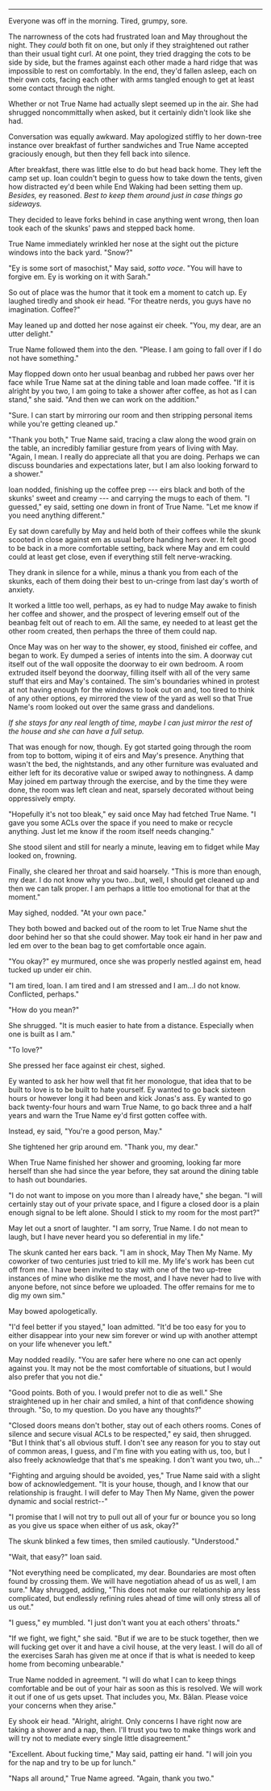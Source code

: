 -----

Everyone was off in the morning. Tired, grumpy, sore.

The narrowness of the cots had frustrated Ioan and May throughout the night. They *could* both fit on one, but only if they straightened out rather than their usual tight curl. At one point, they tried dragging the cots to be side by side, but the frames against each other made a hard ridge that was impossible to rest on comfortably. In the end, they'd fallen asleep, each on their own cots, facing each other with arms tangled enough to get at least some contact through the night.

Whether or not True Name had actually slept seemed up in the air. She had shrugged noncommittally when asked, but it certainly didn't look like she had.

Conversation was equally awkward. May apologized stiffly to her down-tree instance over breakfast of further sandwiches and True Name accepted graciously enough, but then they fell back into silence.

After breakfast, there was little else to do but head back home. They left the camp set up. Ioan couldn't begin to guess how to take down the tents, given how distracted ey'd been while End Waking had been setting them up. *Besides,* ey reasoned. *Best to keep them around just in case things go sideways.*

They decided to leave forks behind in case anything went wrong, then Ioan took each of the skunks' paws and stepped back home.

True Name immediately wrinkled her nose at the sight out the picture windows into the back yard. "Snow?"

"Ey is some sort of masochist," May said, *sotto voce*. "You will have to forgive em. Ey is working on it with Sarah."

So out of place was the humor that it took em a moment to catch up. Ey laughed tiredly and shook eir head. "For theatre nerds, you guys have no imagination. Coffee?"

May leaned up and dotted her nose against eir cheek. "You, my dear, are an utter delight."

True Name followed them into the den. "Please. I am going to fall over if I do not have something."

May flopped down onto her usual beanbag and rubbed her paws over her face while True Name sat at the dining table and Ioan made coffee. "If it is alright by you two, I am going to take a shower after coffee, as hot as I can stand," she said. "And then we can work on the addition."

"Sure. I can start by mirroring our room and then stripping personal items while you're getting cleaned up."

"Thank you both," True Name said, tracing a claw along the wood grain on the table, an incredibly familiar gesture from years of living with May. "Again, I mean. I really do appreciate all that you are doing. Perhaps we can discuss boundaries and expectations later, but I am also looking forward to a shower."

Ioan nodded, finishing up the coffee prep --- eirs black and both of the skunks' sweet and creamy --- and carrying the mugs to each of them. "I guessed," ey said, setting one down in front of True Name. "Let me know if you need anything different."

Ey sat down carefully by May and held both of their coffees while the skunk scooted in close against em as usual before handing hers over. It felt good to be back in a more comfortable setting, back where May and em could could at least get close, even if everything still felt nerve-wracking. 

They drank in silence for a while, minus a thank you from each of the skunks, each of them doing their best to un-cringe from last day's worth of anxiety.

It worked a little too well, perhaps, as ey had to nudge May awake to finish her coffee and shower, and the prospect of levering emself out of the beanbag felt out of reach to em. All the same, ey needed to at least get the other room created, then perhaps the three of them could nap.

Once May was on her way to the shower, ey stood, finished eir coffee, and began to work. Ey dumped a series of intents into the sim. A doorway cut itself out of the wall opposite the doorway to eir own bedroom. A room extruded itself beyond the doorway, filling itself with all of the very same stuff that eirs and May's contained. The sim's boundaries whined in protest at not having enough for the windows to look out on and, too tired to think of any other options, ey mirrored the view of the yard as well so that True Name's room looked out over the same grass and dandelions.

*If she stays for any real length of time, maybe I can just mirror the rest of the house and she can have a full setup.*

That was enough for now, though. Ey got started going through the room from top to bottom, wiping it of eirs and May's presence. Anything that wasn't the bed, the nightstands, and any other furniture was evaluated and either left for its decorative value or swiped away to nothingness. A damp May joined em partway through the exercise, and by the time they were done, the room was left clean and neat, sparsely decorated without being oppressively empty.

"Hopefully it's not too bleak," ey said once May had fetched True Name. "I gave you some ACLs over the space if you need to make or recycle anything. Just let me know if the room itself needs changing."

She stood silent and still for nearly a minute, leaving em to fidget while May looked on, frowning.

Finally, she cleared her throat and said hoarsely. "This is more than enough, my dear. I do not know why you two...but, well, I should get cleaned up and then we can talk proper. I am perhaps a little too emotional for that at the moment."

May sighed, nodded. "At your own pace."

They both bowed and backed out of the room to let True Name shut the door behind her so that she could shower. May took eir hand in her paw and led em over to the bean bag to get comfortable once again.

"You okay?" ey murmured, once she was properly nestled against em, head tucked up under eir chin.

"I am tired, Ioan. I am tired and I am stressed and I am...I do not know. Conflicted, perhaps."

"How do you mean?"

She shrugged. "It is much easier to hate from a distance. Especially when one is built as I am."

"To love?"

She pressed her face against eir chest, sighed.

Ey wanted to ask her how well that fit her monologue, that idea that to be built to love is to be built to hate yourself. Ey wanted to go back sixteen hours or however long it had been and kick Jonas's ass. Ey wanted to go back twenty-four hours and warn True Name, to go back three and a half years and warn the True Name ey'd first gotten coffee with.

Instead, ey said, "You're a good person, May."

She tightened her grip around em. "Thank you, my dear."

When True Name finished her shower and grooming, looking far more herself than she had since the year before, they sat around the dining table to hash out boundaries.

"I do not want to impose on you more than I already have," she began. "I will certainly stay out of your private space, and I figure a closed door is a plain enough signal to be left alone. Should I stick to my room for the most part?"

May let out a snort of laughter. "I am sorry, True Name. I do not mean to laugh, but I have never heard you so deferential in my life."

The skunk canted her ears back. "I am in shock, May Then My Name. My coworker of two centuries just tried to kill me. My life's work has been cut off from me. I have been invited to stay with one of the two up-tree instances of mine who dislike me the most, and I have never had to live with anyone before, not since before we uploaded. The offer remains for me to dig my own sim."

May bowed apologetically.

"I'd feel better if you stayed," Ioan admitted. "It'd be too easy for you to either disappear into your new sim forever or wind up with another attempt on your life whenever you left."

May nodded readily. "You are safer here where no one can act openly against you. It may not be the most comfortable of situations, but I would also prefer that you not die."

"Good points. Both of you. I would prefer not to die as well." She straightened up in her chair and smiled, a hint of that confidence showing through. "So, to my question. Do you have any thoughts?"

"Closed doors means don't bother, stay out of each others rooms. Cones of silence and secure visual ACLs to be respected," ey said, then shrugged. "But I think that's all obvious stuff. I don't see any reason for you to stay out of common areas, I guess, and I'm fine with you eating with us, too, but I also freely acknowledge that that's me speaking. I don't want you two, uh..."

"Fighting and arguing should be avoided, yes," True Name said with a slight bow of acknowledgement. "It is your house, though, and I know that our relationship is fraught. I will defer to May Then My Name, given the power dynamic and social restrict--"

"I promise that I will not try to pull out all of your fur or bounce you so long as you give us space when either of us ask, okay?"

The skunk blinked a few times, then smiled cautiously. "Understood."

"Wait, that easy?" Ioan said.

"Not everything need be complicated, my dear. Boundaries are most often found by crossing them. We will have negotiation ahead of us as well, I am sure." May shrugged, adding, "This does not make our relationship any less complicated, but endlessly refining rules ahead of time will only stress all of us out."

"I guess," ey mumbled. "I just don't want you at each others' throats."

"If we fight, we fight," she said. "But if we are to be stuck together, then we will fucking get over it and have a civil house, at the very least. I will do all of the exercises Sarah has given me at once if that is what is needed to keep home from becoming unbearable."

True Name nodded in agreement. "I will do what I can to keep things comfortable and be out of your hair as soon as this is resolved. We will work it out if one of us gets upset. That includes you, Mx. Bălan. Please voice your concerns when they arise."

Ey shook eir head. "Alright, alright. Only concerns I have right now are taking a shower and a nap, then. I'll trust you two to make things work and will try not to mediate every single little disagreement."

"Excellent. About fucking time," May said, patting eir hand. "I will join you for the nap and try to be up for lunch."

"Naps all around," True Name agreed. "Again, thank you two."
